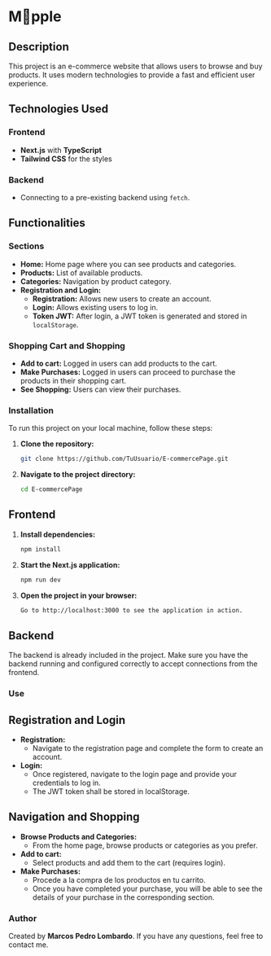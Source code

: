 # Mpple

## Description

This project is an e-commerce website that allows users to browse and buy products. It uses modern technologies to provide a fast and efficient user experience.

## Technologies Used

### Frontend

- **Next.js** with **TypeScript**
- **Tailwind CSS** for the styles

### Backend

- Connecting to a pre-existing backend using `fetch`.

## Functionalities

### Sections

- **Home:** Home page where you can see products and categories.
- **Products:** List of available products.
- **Categories:** Navigation by product category.
- **Registration and Login:** 
  - **Registration:** Allows new users to create an account.
  - **Login:** Allows existing users to log in.
  - **Token JWT:** After login, a JWT token is generated and stored in `localStorage`.

### Shopping Cart and Shopping

- **Add to cart:** Logged in users can add products to the cart.
- **Make Purchases:** Logged in users can proceed to purchase the products in their shopping cart.
- **See Shopping:** Users can view their purchases.

### Installation

To run this project on your local machine, follow these steps:

1. **Clone the repository:**
   ```bash
   git clone https://github.com/TuUsuario/E-commercePage.git

2. **Navigate to the project directory:**
   ```bash
   cd E-commercePage

## Frontend

1. **Install dependencies:**
   ```bash
   npm install

2. **Start the Next.js application:**
   ```bash
   npm run dev

3. **Open the project in your browser:**
   ```bash
   Go to http://localhost:3000 to see the application in action.

## Backend

The backend is already included in the project. Make sure you have the backend running and configured correctly to accept connections from the frontend.

### Use

## Registration and Login

- **Registration:**
  - Navigate to the registration page and complete the form to create an account.
- **Login:**
  - Once registered, navigate to the login page and provide your credentials to log in.
  - The JWT token shall be stored in localStorage.

## Navigation and Shopping

- **Browse Products and Categories:**
  - From the home page, browse products or categories as you prefer.
- **Add to cart:**
  - Select products and add them to the cart (requires login).
- **Make Purchases:**
  - Procede a la compra de los productos en tu carrito.
  - Once you have completed your purchase, you will be able to see the details of your purchase in the corresponding section.

### Author

Created by **Marcos Pedro Lombardo**. If you have any questions, feel free to contact me.
